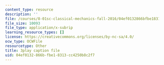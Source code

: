 ```yaml
---
content_type: resource
description: ''
file: /courses/8-01sc-classical-mechanics-fall-2016/04ef0132866bfbe18313cc4250b8c2f7_63U4_OxohOw.srt
file_size: 10093
file_type: application/x-subrip
learning_resource_types: []
license: https://creativecommons.org/licenses/by-nc-sa/4.0/
ocw_type: OCWFile
resourcetype: Other
title: 3play caption file
uid: 04ef0132-866b-fbe1-8313-cc4250b8c2f7
---
```

